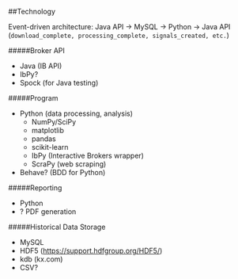 ##Technology

Event-driven architecture:
    Java API -> MySQL -> Python -> Java API
    (```download_complete, processing_complete, signals_created, etc.```)

#####Broker API
* Java (IB API)
* IbPy?
* Spock (for Java testing)

#####Program
* Python (data processing, analysis)
    - NumPy/SciPy
    - matplotlib
    - pandas
    - scikit-learn
    - IbPy (Interactive Brokers wrapper)
    - ScraPy (web scraping)
* Behave? (BDD for Python)

#####Reporting
* Python
* ? PDF generation

#####Historical Data Storage
* MySQL
* HDF5 (https://support.hdfgroup.org/HDF5/)
* kdb (kx.com)
* CSV?
